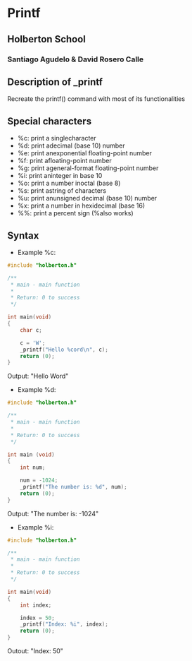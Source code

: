 # Printf

## Holberton School

### Santiago Agudelo & David Rosero Calle

## Description of _printf

Recreate the printf() command with most of its functionalities

## Special characters

* %c: print a singlecharacter
* %d: print adecimal (base 10) number
* %e: print anexponential floating-point number
* %f: print afloating-point number
* %g: print ageneral-format floating-point number
* %i: print aninteger in base 10
* %o: print a number inoctal (base 8)
* %s: print astring of characters
* %u: print anunsigned decimal (base 10) number
* %x: print a number in hexidecimal (base 16)
* %%: print a percent sign (\%also works)

## Syntax

* Example %c:

```c
#include "holberton.h"

/**
 * main - main function
 *
 * Return: 0 to success
 */

int main(void)
{
	char c;

	c = 'W';
	_printf("Hello %cord\n", c);
	return (0);
}
```

Output: "Hello Word"

* Example %d:

```c
#include "holberton.h"

/**
 * main - main function
 *
 * Return: 0 to success
 */

int main (void)
{
	int num;

	num = -1024;
	_printf("The number is: %d", num);
	return (0);
}
```

Output: "The number is: -1024"

* Example %i:
```c
#include "holberton.h"

/**
 * main - main function
 *
 * Return: 0 to success
 */

int main(void)
{
	int index;

	index = 50;
	_printf("Index: %i", index);
	return (0);
}
```

Outout: "Index: 50"
